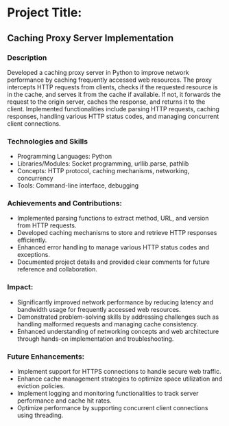 # Project Title: 
## Caching Proxy Server Implementation

### Description
Developed a caching proxy server in Python to improve network performance by caching frequently accessed web resources. 
The proxy intercepts HTTP requests from clients, checks if the requested resource is in the cache, and serves it from 
the cache if available. If not, it forwards the request to the origin server, caches the response, and returns it to the
client. Implemented functionalities include parsing HTTP requests, caching responses, handling various HTTP status 
codes, and managing concurrent client connections.

### Technologies and Skills
- Programming Languages: Python
- Libraries/Modules: Socket programming, urllib.parse, pathlib
- Concepts: HTTP protocol, caching mechanisms, networking, concurrency
- Tools: Command-line interface, debugging

### Achievements and Contributions:
- Implemented parsing functions to extract method, URL, and version from HTTP requests.
- Developed caching mechanisms to store and retrieve HTTP responses efficiently.
- Enhanced error handling to manage various HTTP status codes and exceptions.
- Documented project details and provided clear comments for future reference and collaboration.

### Impact:
- Significantly improved network performance by reducing latency and bandwidth usage for frequently accessed web resources.
- Demonstrated problem-solving skills by addressing challenges such as handling malformed requests and managing cache consistency.
- Enhanced understanding of networking concepts and web architecture through hands-on implementation and troubleshooting.

### Future Enhancements:
- Implement support for HTTPS connections to handle secure web traffic.
- Enhance cache management strategies to optimize space utilization and eviction policies.
- Implement logging and monitoring functionalities to track server performance and cache hit rates.
- Optimize performance by supporting concurrent client connections using threading.